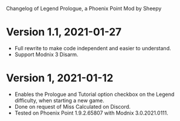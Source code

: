 ﻿Changelog of Legend Prologue, a Phoenix Point Mod by Sheepy

# Version 1.1, 2021-01-27

* Full rewrite to make code independent and easier to understand.
* Support Modnix 3 Disarm.

# Version 1, 2021-01-12

* Enables the Prologue and Tutorial option checkbox on the Legend difficulty, when starting a new game.
* Done on request of Miss Calculated on Discord.
* Tested on Phoenix Point 1.9.2.65807 with Modnix 3.0.2021.0111.
